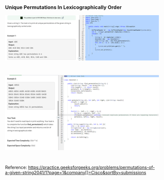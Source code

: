 ### Unique Permutations In Lexicographically Order
![Unique_Permutations_Lexicographically_Order_Problem.png](/LeetCode/images/Unique_Permutations_Lexicographically_Order_Problem.png)
<p>&nbsp</p>

![Unique_Permutations_Lexicographically_Order_Olution.png](/LeetCode/images/Unique_Permutations_Lexicographically_Order_Solution.png)
<p>&nbsp</p>  

Reference:   https://practice.geeksforgeeks.org/problems/permutations-of-a-given-string2041/1?page=1&company[]=Cisco&sortBy=submissions  
